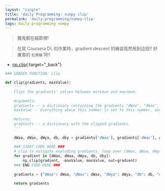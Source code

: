 ```yaml
---
layout: "single"
title: 'daily Programming: numpy clip'
permalink: 'daily-programming/numpy-clip'
tags: daily-programming numpy
---
```


> 魔鬼都在細節裡!

> 在寫 Coursera DL 的作業時，gradient descent 的練習竟然用到這招!! 好厲害的 `紅螞蟻` 阿!!

- [np.clip](https://docs.scipy.org/doc/numpy-1.13.0/reference/generated/numpy.clip.html){:target="_back"}

~~~python
### GRADED FUNCTION: clip

def clip(gradients, maxValue):
    '''
    Clips the gradients' values between minimum and maximum.
    
    Arguments:
    gradients -- a dictionary containing the gradients "dWaa", "dWax", "dWya", "db", "dby"
    maxValue -- everything above this number is set to this number, and everything less than -maxValue is set to -maxValue
    
    Returns: 
    gradients -- a dictionary with the clipped gradients.
    '''
    
    dWaa, dWax, dWya, db, dby = gradients['dWaa'], gradients['dWax'], gradients['dWya'], gradients['db'], gradients['dby']
   
    ### START CODE HERE ###
    # clip to mitigate exploding gradients, loop over [dWax, dWaa, dWya, db, dby]. (≈2 lines)
    for gradient in [dWax, dWaa, dWya, db, dby]:
        np.clip(gradient, -maxValue, maxValue, out=gradient)
    ### END CODE HERE ###
    
    gradients = {"dWaa": dWaa, "dWax": dWax, "dWya": dWya, "db": db, "dby": dby}
    
    return gradients
~~~